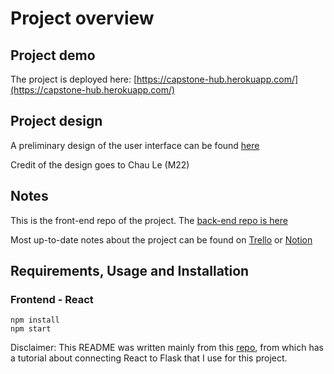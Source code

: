 # Project overview

## Project demo

The project is deployed here: [https://capstone-hub.herokuapp.com/](https://capstone-hub.herokuapp.com/)

## Project design

A preliminary design of the user interface can be found [here](https://figma.com/file/i8Vd8CZGjY9Iv3fJXmIvrK/Capstone-Hub-Project)

Credit of the design goes to Chau Le (M22)

## Notes

This is the front-end repo of the project. The [back-end repo is here](https://github.com/khanhtmn/capstone-hub-backend/)

Most up-to-date notes about the project can be found on [Trello](https://trello.com/b/s9hSzbxj/capstone-hub) or [Notion](https://www.notion.so/khanhtmn/Capstone-Hub-notes-72410d9f142c4aaab240a3f33393e869)

## Requirements, Usage and Installation

### Frontend - React

```
npm install
npm start
```

Disclaimer: This README was written mainly from this [repo](https://github.com/Dev-Elie/Connecting-React-Frontend-to-a-Flask-Backend), from which has a tutorial about connecting React to Flask that I use for this project.
